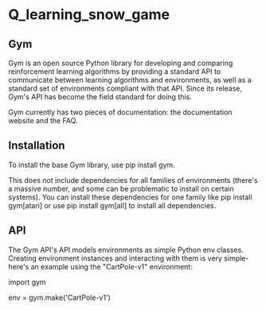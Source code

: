 # Q_learning_snow_game

## Gym
Gym is an open source Python library for developing and comparing reinforcement learning algorithms by providing a standard API to communicate between learning algorithms and environments, as well as a standard set of environments compliant with that API. Since its release, Gym's API has become the field standard for doing this.

Gym currently has two pieces of documentation: the documentation website and the FAQ.

## Installation
To install the base Gym library, use pip install gym.

This does not include dependencies for all families of environments (there's a massive number, and some can be problematic to install on certain systems). You can install these dependencies for one family like pip install gym[atari] or use pip install gym[all] to install all dependencies.

## API
The Gym API's API models environments as simple Python env classes. Creating environment instances and interacting with them is very simple- here's an example using the "CartPole-v1" environment:

import gym 

env = gym.make('CartPole-v1')


        
